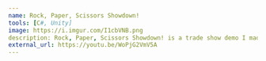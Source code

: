 ```yaml
---
name: Rock, Paper, Scissors Showdown!
tools: [C#, Unity]
image: https://i.imgur.com/I1cbVNB.png
description: Rock, Paper, Scissors Showdown! is a trade show demo I made for Cirque Corporation utilizing their VR Grip controllers.
external_url: https://youtu.be/WoPjG2VmV5A
---
```

